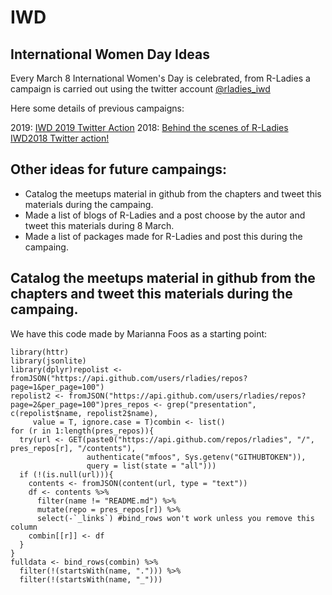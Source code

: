 # IWD
## International Women Day Ideas
Every March 8 International Women's Day is celebrated, from R-Ladies a campaign is carried out using the twitter account [@rladies_iwd](https://twitter.com/rladies_iwd)

Here some details of previous campaigns:

2019: [IWD 2019 Twitter Action](https://blog.rladies.org/post/blog_iwdtwitter_2019/)
2018: [Behind the scenes of R-Ladies IWD2018 Twitter action!](https://blog.rladies.org/post/ideation_and_creation/)

## Other ideas for future campaings:

- Catalog the meetups material in github from the chapters and tweet this materials during the campaing.
- Made a list of blogs of R-Ladies and a post choose by the autor and tweet this materials during 8 March.
- Made a list of packages made for R-Ladies and post this during the campaing.

## Catalog the meetups material in github from the chapters and tweet this materials during the campaing.

We have this code made by Marianna Foos as a starting point:

```
library(httr)
library(jsonlite)
library(dplyr)repolist <- fromJSON("https://api.github.com/users/rladies/repos?page=1&per_page=100")
repolist2 <- fromJSON("https://api.github.com/users/rladies/repos?page=2&per_page=100")pres_repos <- grep("presentation", c(repolist$name, repolist2$name),
     value = T, ignore.case = T)combin <- list()
for (r in 1:length(pres_repos)){
  try(url <- GET(paste0("https://api.github.com/repos/rladies", "/", pres_repos[r], "/contents"),
                 authenticate("mfoos", Sys.getenv("GITHUBTOKEN")),
                 query = list(state = "all")))
  if (!(is.null(url))){
    contents <- fromJSON(content(url, type = "text"))
    df <- contents %>%
      filter(name != "README.md") %>%
      mutate(repo = pres_repos[r]) %>%
      select(-`_links`) #bind_rows won't work unless you remove this column
    combin[[r]] <- df
  }
}
fulldata <- bind_rows(combin) %>%
  filter(!(startsWith(name, "."))) %>%
  filter(!(startsWith(name, "_")))
 ``` 
